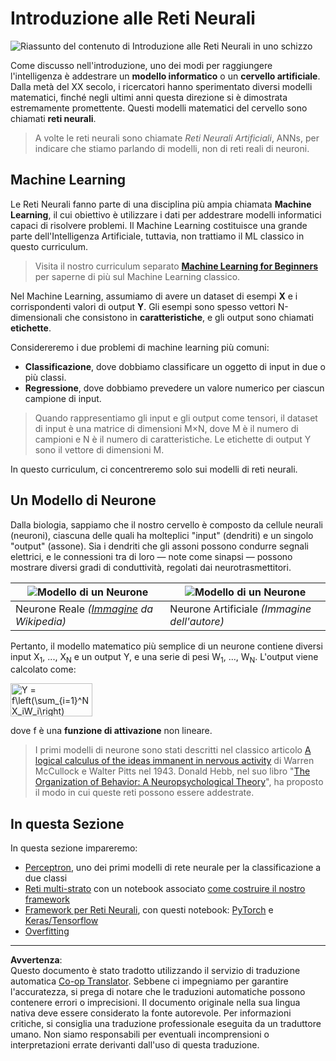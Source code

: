 <!--
CO_OP_TRANSLATOR_METADATA:
{
  "original_hash": "f862a99d88088163df12270e2f2ad6c3",
  "translation_date": "2025-10-03T12:47:29+00:00",
  "source_file": "lessons/3-NeuralNetworks/README.md",
  "language_code": "it"
}
-->
# Introduzione alle Reti Neurali

![Riassunto del contenuto di Introduzione alle Reti Neurali in uno schizzo](../../../../translated_images/ai-neuralnetworks.1c687ae40bc86e834f497844866a26d3e0886650a67a4bbe29442e2f157d3b18.it.png)

Come discusso nell'introduzione, uno dei modi per raggiungere l'intelligenza è addestrare un **modello informatico** o un **cervello artificiale**. Dalla metà del XX secolo, i ricercatori hanno sperimentato diversi modelli matematici, finché negli ultimi anni questa direzione si è dimostrata estremamente promettente. Questi modelli matematici del cervello sono chiamati **reti neurali**.

> A volte le reti neurali sono chiamate *Reti Neurali Artificiali*, ANNs, per indicare che stiamo parlando di modelli, non di reti reali di neuroni.

## Machine Learning

Le Reti Neurali fanno parte di una disciplina più ampia chiamata **Machine Learning**, il cui obiettivo è utilizzare i dati per addestrare modelli informatici capaci di risolvere problemi. Il Machine Learning costituisce una grande parte dell'Intelligenza Artificiale, tuttavia, non trattiamo il ML classico in questo curriculum.

> Visita il nostro curriculum separato **[Machine Learning for Beginners](http://github.com/microsoft/ml-for-beginners)** per saperne di più sul Machine Learning classico.

Nel Machine Learning, assumiamo di avere un dataset di esempi **X** e i corrispondenti valori di output **Y**. Gli esempi sono spesso vettori N-dimensionali che consistono in **caratteristiche**, e gli output sono chiamati **etichette**.

Considereremo i due problemi di machine learning più comuni:

* **Classificazione**, dove dobbiamo classificare un oggetto di input in due o più classi.
* **Regressione**, dove dobbiamo prevedere un valore numerico per ciascun campione di input.

> Quando rappresentiamo gli input e gli output come tensori, il dataset di input è una matrice di dimensioni M&times;N, dove M è il numero di campioni e N è il numero di caratteristiche. Le etichette di output Y sono il vettore di dimensioni M.

In questo curriculum, ci concentreremo solo sui modelli di reti neurali.

## Un Modello di Neurone

Dalla biologia, sappiamo che il nostro cervello è composto da cellule neurali (neuroni), ciascuna delle quali ha molteplici "input" (dendriti) e un singolo "output" (assone). Sia i dendriti che gli assoni possono condurre segnali elettrici, e le connessioni tra di loro — note come sinapsi — possono mostrare diversi gradi di conduttività, regolati dai neurotrasmettitori.

![Modello di un Neurone](../../../../translated_images/synapse-wikipedia.ed20a9e4726ea1c6a3ce8fec51c0b9bec6181946dca0fe4e829bc12fa3bacf01.it.jpg) | ![Modello di un Neurone](../../../../translated_images/artneuron.1a5daa88d20ebe6f5824ddb89fba0bdaaf49f67e8230c1afbec42909df1fc17e.it.png)
----|----
Neurone Reale *([Immagine](https://en.wikipedia.org/wiki/Synapse#/media/File:SynapseSchematic_lines.svg) da Wikipedia)* | Neurone Artificiale *(Immagine dell'autore)*

Pertanto, il modello matematico più semplice di un neurone contiene diversi input X<sub>1</sub>, ..., X<sub>N</sub> e un output Y, e una serie di pesi W<sub>1</sub>, ..., W<sub>N</sub>. L'output viene calcolato come:

<img src="../../../../translated_images/netout.1eb15eb76fd767313e067719f400cec4b0e5090239c3e997c29f6789d4c3c263.it.png" alt="Y = f\left(\sum_{i=1}^N X_iW_i\right)" width="131" height="53" align="center"/>

dove f è una **funzione di attivazione** non lineare.

> I primi modelli di neurone sono stati descritti nel classico articolo [A logical calculus of the ideas immanent in nervous activity](https://www.cs.cmu.edu/~./epxing/Class/10715/reading/McCulloch.and.Pitts.pdf) di Warren McCullock e Walter Pitts nel 1943. Donald Hebb, nel suo libro "[The Organization of Behavior: A Neuropsychological Theory](https://books.google.com/books?id=VNetYrB8EBoC)", ha proposto il modo in cui queste reti possono essere addestrate.

## In questa Sezione

In questa sezione impareremo:
* [Perceptron](03-Perceptron/README.md), uno dei primi modelli di rete neurale per la classificazione a due classi
* [Reti multi-strato](04-OwnFramework/README.md) con un notebook associato [come costruire il nostro framework](04-OwnFramework/OwnFramework.ipynb)
* [Framework per Reti Neurali](05-Frameworks/README.md), con questi notebook: [PyTorch](05-Frameworks/IntroPyTorch.ipynb) e [Keras/Tensorflow](05-Frameworks/IntroKerasTF.ipynb)
* [Overfitting](../../../../lessons/3-NeuralNetworks/05-Frameworks)

---

**Avvertenza**:  
Questo documento è stato tradotto utilizzando il servizio di traduzione automatica [Co-op Translator](https://github.com/Azure/co-op-translator). Sebbene ci impegniamo per garantire l'accuratezza, si prega di notare che le traduzioni automatiche possono contenere errori o imprecisioni. Il documento originale nella sua lingua nativa deve essere considerato la fonte autorevole. Per informazioni critiche, si consiglia una traduzione professionale eseguita da un traduttore umano. Non siamo responsabili per eventuali incomprensioni o interpretazioni errate derivanti dall'uso di questa traduzione.